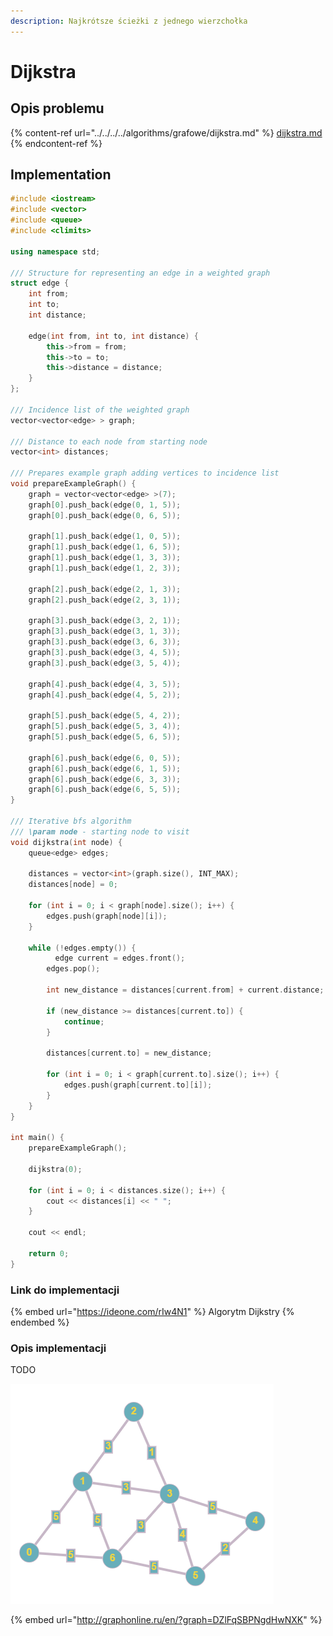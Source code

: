 ```yaml
---
description: Najkrótsze ścieżki z jednego wierzchołka
---
```


# Dijkstra

## Opis problemu

{% content-ref url="../../../../algorithms/grafowe/dijkstra.md" %}
[dijkstra.md](../../../../algorithms/grafowe/dijkstra.md)
{% endcontent-ref %}

## Implementation

```cpp
#include <iostream>
#include <vector>
#include <queue>
#include <climits>

using namespace std;

/// Structure for representing an edge in a weighted graph
struct edge {
	int from;
	int to;
	int distance;
	
	edge(int from, int to, int distance) {
		this->from = from;
		this->to = to;
		this->distance = distance;
	}
};

/// Incidence list of the weighted graph
vector<vector<edge> > graph;

/// Distance to each node from starting node
vector<int> distances;

/// Prepares example graph adding vertices to incidence list
void prepareExampleGraph() {
    graph = vector<vector<edge> >(7);
    graph[0].push_back(edge(0, 1, 5));
    graph[0].push_back(edge(0, 6, 5));

    graph[1].push_back(edge(1, 0, 5));
    graph[1].push_back(edge(1, 6, 5));
    graph[1].push_back(edge(1, 3, 3));
    graph[1].push_back(edge(1, 2, 3));

    graph[2].push_back(edge(2, 1, 3));
    graph[2].push_back(edge(2, 3, 1));

    graph[3].push_back(edge(3, 2, 1));
    graph[3].push_back(edge(3, 1, 3));
    graph[3].push_back(edge(3, 6, 3));
    graph[3].push_back(edge(3, 4, 5));
    graph[3].push_back(edge(3, 5, 4));

    graph[4].push_back(edge(4, 3, 5));
    graph[4].push_back(edge(4, 5, 2));

    graph[5].push_back(edge(5, 4, 2));
    graph[5].push_back(edge(5, 3, 4));
    graph[5].push_back(edge(5, 6, 5));

    graph[6].push_back(edge(6, 0, 5));
    graph[6].push_back(edge(6, 1, 5));
    graph[6].push_back(edge(6, 3, 3));
    graph[6].push_back(edge(6, 5, 5));
}

/// Iterative bfs algorithm
/// \param node - starting node to visit
void dijkstra(int node) {
    queue<edge> edges;

    distances = vector<int>(graph.size(), INT_MAX);
    distances[node] = 0;

    for (int i = 0; i < graph[node].size(); i++) {
        edges.push(graph[node][i]);
    }

    while (!edges.empty()) {
    	  edge current = edges.front();
        edges.pop();

        int new_distance = distances[current.from] + current.distance;

        if (new_distance >= distances[current.to]) {
            continue;
        }

        distances[current.to] = new_distance;

        for (int i = 0; i < graph[current.to].size(); i++) {
            edges.push(graph[current.to][i]);
        }
    }
}

int main() {
    prepareExampleGraph();

    dijkstra(0);

    for (int i = 0; i < distances.size(); i++) {
        cout << distances[i] << " ";
    }

    cout << endl;

    return 0;
}
```

### Link do implementacji

{% embed url="https://ideone.com/rIw4N1" %}
Algorytm Dijkstry
{% endembed %}

### Opis implementacji

TODO

![Przykładowy graf wykorzystany w implementacji](../../../../.gitbook/assets/example_graph_weighted.png)

{% embed url="http://graphonline.ru/en/?graph=DZlFqSBPNgdHwNXK" %}

